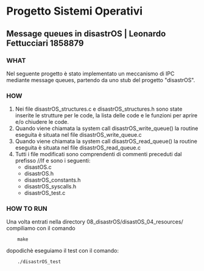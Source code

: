 # Progetto Sistemi Operativi

## Message queues in disastrOS | Leonardo Fettucciari 1858879


### WHAT
Nel seguente progetto è stato implementato un meccanismo di IPC mediante message queues, partendo da uno stub del progetto "disastrOS".

### HOW
1. Nei file disastrOS_structures.c e disastrOS_structures.h sono state inserite le strutture per le code, la lista delle code e le funzioni per aprire e/o chiudere le code.
1. Quando viene chiamata la system call disastrOS_write_queue() la routine eseguita è situata nel file disastrOS_write_queue.c
1. Quando viene chiamata la system call disastrOS_read_queue() la routine eseguita è situata nel file disastrOS_read_queue.c
1. Tutti i file modificati sono comprendenti di commenti preceduti dal prefisso //lf e sono i seguenti:
    - disastOS.c
    - disastrOS.h
    - disastrOS_constants.h
    - disastrOS_syscalls.h
    - disastrOS_test.c   

### HOW TO RUN
Una volta entrati nella directory 08_disastrOS/disastOS_04_resources/ compiliamo con il comando
```
    make
```
dopodichè eseguiamo il test con il comando:
```
    ./disastrOS_test
```
